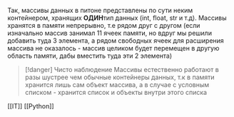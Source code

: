 Так, массивы данных в питоне представлены по сути неким контейнером, хранящих **ОДИН**тип данных (int, float, str и т.д). Массивы хранятся в памяти непрерывно, т.е рядом друг с другом (если изначально массив занимал 11 ячеек памяти, но вдруг мы решили добавить туда 3 элемента, а рядом свободных ячеек для расширения массива не оказалось - массив целиком будет перемещен в другую область памяти, дабы вместить туда эти 2 элемента)

>[!danger] Чисто наблюдение
>Массивы естественно работают в разы шустрее чем обычные контейнеры данных, т.к в памяти хранится лишь сам объект массива, а в случае с условным списком - хранится список и объекты внутри этого списка

[[IT]] [[Python]] 
